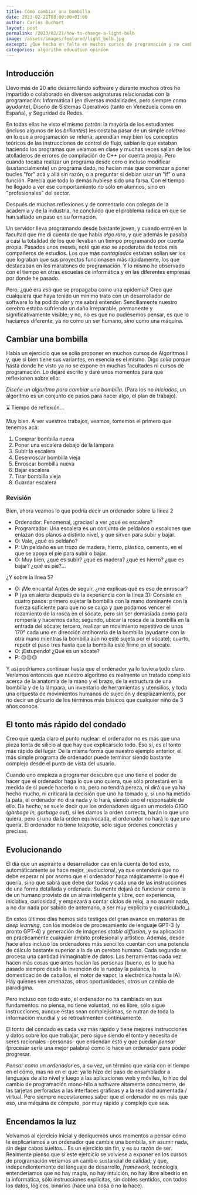 ```yaml
---
title: Cómo cambiar una bombilla
date: 2023-02-21T08:00:00+01:00
author: Carlos Buchart
layout: post
permalink: /2023/02/21/how-to-change-a-light-bulb
image: /assets/images/featured/light_bulb.jpg
excerpt: ¿Qué hecho en falta en muchos cursos de programación y no cambia nada incluso con los últimos progresos de la IA?
categories: algorithm education opinion
---
```

## Introducción

Llevo más de 20 año desarrollando software y durante muchos otros he impartido o colaborado en diversas asignaturas relacionadas con la programación: Informática I (en diversas modalidades, pero siempre como ayudante), Diseño de Sistemas Operativos (tanto en Venezuela como en España), y Seguridad de Redes.

En todas ellas he visto el mismo patrón: la mayoría de los estudiantes (incluso algunos de los _brillantes_) les costaba pasar de un simple _caletreo_ en lo que a programación se refería: aprendían muy bien los conceptos teóricos de las instrucciones de control de flujo, sabían lo que estaban haciendo los programas que veíamos en clase y muchas veces salían de los atolladeros de errores de compilación de C++ por cuenta propia. Pero cuando tocaba realizar un programa desde cero o incluso modificar (sustancialmente) un programa dado, no hacían más que comenzar a poner bucles "for" acá y allá sin razón, o a preguntar si debían usar un "if" o una función. Parecía que todo lo demás hubiese sido una farsa. Con el tiempo he llegado a ver ese comportamiento no sólo en alumnos, sino en "profesionales" del sector.

Después de muchas reflexiones y de comentarlo con colegas de la academia y de la industria, he concluido que el problema radica en que se han saltado un paso en su formación.

Un servidor lleva programando desde bastante joven, y cuando entré en la facultad que me di cuenta de que había _algo raro_, y que además le pasaba a casi la totalidad de los que llevaban un tiempo programando por cuenta propia. Pasados unos meses, noté que _eso_ se apoderaba de todos mis compañeros de estudios. Los que más _contagiados_ estaban solían ser los que lograban que sus proyectos funcionasen más rápidamente, los que destacaban en los maratones de programación. Y lo mismo he observado con el tiempo en otras escuelas de informática y en las diferentes empresas por donde he pasado.

Pero, ¿qué era _eso_ que se propagaba como una epidemia? Creo que cualquiera que haya tenido un mínimo trato con un desarrollador de software lo ha podido _oler_ y me sabrá entender. Sencillamente nuestro cerebro estaba sufriendo un daño irreparable, permanente y significativamente visible; y no, no es que no pudiésemos pensar, es que lo hacíamos diferente, ya no como un ser humano, sino como una máquina.

## Cambiar una bombilla

Había un ejercicio que se solía proponer en muchos cursos de Algoritmos I y, que si bien tiene sus variantes, en esencia es el mismo. Digo _solía_ porque hasta donde he visto ya no se expone en muchas facultades ni cursos de programación. Lo dejaré escrito y daré unos momentos para que reflexionen sobre ello:

_Diseñe un algoritmo para cambiar una bombilla._ (Para los no _iniciados_, un algoritmo es un conjunto de pasos para hacer algo, el plan de trabajo).

⌛️ Tiempo de reflexión...

Muy bien. A ver vuestros trabajos, veamos, tomemos el primero que tenemos acá:

1. Comprar bombilla nueva
2. Poner una escalera debajo de la lámpara
3. Subir la escalera
4. Desenroscar bombilla vieja
5. Enroscar bombilla nueva
6. Bajar escalera
7. Tirar bombilla vieja
8. Guardar escalera

### Revisión

Bien, ahora veamos lo que podría decir un ordenador sobre la línea 2

- Ordenador: Fenomenal, ¡gracias! a ver ¿qué es escalera?
- Programador: Una escalera es un conjunto de peldaños o escalones que enlazan dos planos a distinto nivel, y que sirven para subir y bajar.
- O: Vale, ¿qué es peldaño?
- P: Un peldaño es un trozo de madera, hierro, plástico, cemento, en el que se apoya el pie para subir o bajar.
- O: Muy bien, ¿qué es subir? ¿qué es madera? ¿qué es hierro? ¿que es bajar? ¿qué es pie?...

¿Y sobre la línea 5?

- O: ¡Me encanta! Antes de seguir, ¿me explicas qué es eso de enroscar?
- P (ya en alerta después de la experiencia con la línea 3): Consiste en cuatro pasos: primero sujetar la bombilla con la mano dominante con la fuerza suficiente para que no se caiga y que podamos vencer el rozamiento de la rosca en el sócate, pero sin ser demasiada como para romperla y hacernos daño; segundo, ubicar la rosca de la bombilla en la entrada del sócate; tercero, realizar un movimiento repetitivo de unos 170° cada uno en dirección antihoraria de la bombilla (ayudarse con la otra mano mientras la bombilla aún no esté sujeta por el sócate); cuarto, repetir el paso tres hasta que la bombilla esté firme en el sócate.
- O: ¡Estupendo! ¿Qué es un sócate?
- P: 😒😒😒

Y así podríamos continuar hasta que el ordenador ya lo tuviera todo claro. Veríamos entonces que nuestro algoritmo es realmente un tratado completo acerca de la anatomía de la mano y el brazo, de la estructura de una bombilla y de la lámpara, un inventario de herramientas y utensilios, y toda una orquesta de movimientos humanos de sujeción y desplazamiento, por no decir un glosario de los términos más básicos que cualquier niño de 3 años conoce.

## El tonto más rápido del condado

Creo que queda claro el punto nuclear: el ordenador no es más que una pieza tonta de silicio al que hay que explicárselo todo. Eso sí, es el tonto más rápido del lugar. De la misma forma que nuestro ejemplo anterior, el más simple programa de ordenador puede terminar siendo bastante complejo desde el punto de vista del usuario.

Cuando uno empieza a programar descubre que uno tiene el poder de hacer que el ordenador haga lo que uno quiera, que sólo protestará en la medida de si puede hacerlo o no, pero no tendrá pereza, ni dirá que ya ha hecho mucho, ni criticará la decisión que uno ha tomado y, si uno ha metido la pata, el ordenador no dirá nada y lo hará, siendo uno el responsable de ello. De hecho, se suele decir que los ordenadores siguen un modelo GIGO (_garbage in, garbage out_), si les damos la orden correcta, harán lo que uno quiera, pero si uno da la orden equivocada, el ordenador no hará lo que uno quería. El ordenador no tiene _telepatía_, sólo sigue órdenes concretas y precisas.

## Evolucionando

El día que un aspirante a desarrollador cae en la cuenta de tod esto, automáticamente se hace mejor, ¡evoluciona!, ya que entenderá que no debe esperar ni por asomo que el ordenador haga mágicamente lo que él quería, sino que sabrá que debe dar todas y cada una de las instrucciones de una forma detallada y ordenada. Su mente dejará de funcionar como la de un humano provisto de un alma inteligente y libre, con experiencia, iniciativa, curiosidad, y empezará a contar ciclos de reloj, a no asumir nada, a no dar nada por sabido de antemano, a ser muy explícito y cuadriculado_¡.

En estos últimos días hemos sido testigos del gran avance en materias de _deep learning_, con los modelos de procesamiento de lenguaje GPT-3 (y pronto GPT-4) y generación de imágenes _stable diffusion_, y su aplicación en prácticamente cualquier ámbito profesional y artístico. Además, desde hace años incluso los ordenadores más sencillos cuentan con una potencia de cálculo bastante superior a la de un cerebro humano. Cada segundo se procesa una cantidad inimaginable de datos. Las herramientas cada vez hacen más cosas que antes hacían las personas (bueno, es lo que ha pasado siempre desde la invención de la rueday  la palanca, la domesticación de caballos, el motor de vapor, la electrónica hasta la IA). Hay quienes ven amenazas, otros oportunidades, otros un cambio de paradigma.

Pero incluso con todo esto, el ordenador no ha cambiado en sus fundamentos: no piensa, no tiene voluntad, no es libre, sólo sigue instrucciones, aunque éstas sean complejísimas, se nutran de toda la información mundial y se retroalimenten continuamente.

El tonto del condado es cada vez más rápido y tiene mejores instrucciones y datos sobre los que trabajar, pero sigue siendo el tonto y necesita de seres racionales -personas- que entiendan esto y que puedan _pensar_ (procesar sería una mejor palabra) como lo hace un ordenador para poder progresar.

_Pensar como un ordenador_ es, a su vez, un término que varía con el tiempo en el cómo, mas no en el qué: ya lo hizo del paso de ensamblador a lenguajes de alto nivel y luego a las aplicaciones web y móviles, lo hizo del cambio de programación mono-hilo a software altamente concurrente, de las tarjetas perforadas a las interfaces gráficas y a la realidad aumentada / virtual. Pero siempre necesitaremos saber que el ordenador no es más que eso, una máquina de cómputo, por muy rápido y complejo que sea.

## Encendamos la luz

Volvamos al ejercicio inicial y dediquemos unos momentos a pensar cómo le explicaríamos a un ordenador que cambie una bombilla, sin asumir nada, sin dejar cabos sueltos... Es un ejercicio sin fin, y es su razón de ser. Realmente pienso que si este ejercicio se volviese a exponer en los cursos de programación veríamos un cambio sustancial de calidad; y que, independientemente del lenguaje de desarrollo, _framework_, tecnología, entenderíamos que no hay magia, no hay intuición, no hay libre albedrío en la informática, sólo instrucciones explícitas, sin dobles sentidos, con todos los datos, lógicos, binarios (hace una cosa o no la hace).
